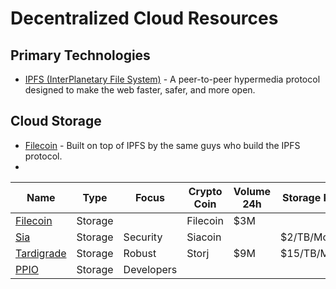 # Decentralized Cloud Resources

## Primary Technologies

* [IPFS (InterPlanetary File System)](https://ipfs.io/) - A peer-to-peer hypermedia protocol designed to make the web faster, safer, and more open.

## Cloud Storage

* [Filecoin](https://filecoin.io/) - Built on top of IPFS by the same guys who build the IPFS protocol.
* 

|Name|Type|Focus|Crypto Coin|Volume 24h|Storage Price|
|-|-|-|-|-|-|
|[Filecoin](https://filecoin.io/)|Storage||Filecoin|$3M||
|[Sia](https://sia.tech/)|Storage|Security|Siacoin||$2/TB/Month|
|[Tardigrade](https://tardigrade.io/)|Storage|Robust|Storj|$9M|$15/TB/Month|
|[PPIO](https://www.pp.io/)|Storage|Developers||||
